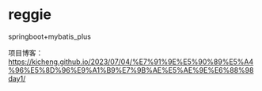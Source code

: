 # reggie
springboot+mybatis_plus

项目博客：https://kicheng.github.io/2023/07/04/%E7%91%9E%E5%90%89%E5%A4%96%E5%8D%96%E9%A1%B9%E7%9B%AE%E5%AE%9E%E6%88%98day1/
